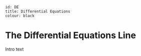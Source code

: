 ````
id: DE
title: Differential Equations
colour: black
````

The Differential Equations Line
================

Intro text
